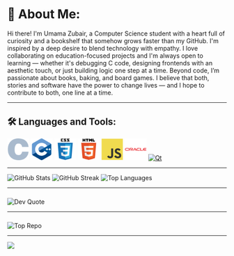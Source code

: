 # 💫 About Me:
Hi there! I'm Umama Zubair, a Computer Science student with a heart full of curiosity and a bookshelf that somehow grows faster than my GitHub. I'm inspired by a deep desire to blend technology with empathy. I love collaborating on education-focused projects and I'm always open to learning — whether it's debugging C code, designing frontends with an aesthetic touch, or just building logic one step at a time. Beyond code, I’m passionate about books, baking, and board games. I believe that both, stories and software have the power to change lives — and I hope to contribute to both, one line at a time.

---

## 🛠️ Languages and Tools:
<p align="left">
  <a href="https://www.cprogramming.com/" target="_blank" rel="noreferrer"><img src="https://raw.githubusercontent.com/devicons/devicon/master/icons/c/c-original.svg" alt="C" width="50" height="50"/></a>  
   <a href="https://www.w3schools.com/cpp/" target="_blank" rel="noreferrer"><img src="https://raw.githubusercontent.com/devicons/devicon/master/icons/cplusplus/cplusplus-original.svg" alt="C++" width="50" height="50"/></a>
   <a href="https://www.w3schools.com/css/" target="_blank" rel="noreferrer"><img src="https://raw.githubusercontent.com/devicons/devicon/master/icons/css3/css3-original-wordmark.svg" alt="CSS3" width="50" height="50"/></a> 
   <a href="https://www.w3.org/html/" target="_blank" rel="noreferrer"><img src="https://raw.githubusercontent.com/devicons/devicon/master/icons/html5/html5-original-wordmark.svg" alt="HTML5" width="50" height="50"/></a> 
   <a href="https://developer.mozilla.org/en-US/docs/Web/JavaScript" target="_blank" rel="noreferrer"><img src="https://raw.githubusercontent.com/devicons/devicon/master/icons/javascript/javascript-original.svg" alt="JavaScript" width="50" height="50"/></a>
   <a href="https://www.oracle.com/" target="_blank" rel="noreferrer"><img src="https://raw.githubusercontent.com/devicons/devicon/master/icons/oracle/oracle-original.svg" alt="Oracle" width="50" height="50"/></a>
   <a href="https://www.qt.io/" target="_blank" rel="noreferrer"><img src="https://upload.wikimedia.org/wikipedia/commons/0/0b/Qt_logo_2016.svg" alt="Qt" width="50" height="50"/></a>
</p>

---

![GitHub Stats](https://github-readme-stats.vercel.app/api?username=uz352006&theme=transparent&hide_border=false&include_all_commits=false&count_private=false)
![GitHub Streak](https://nirzak-streak-stats.vercel.app/?user=uz352006&theme=transparent&hide_border=false)
![Top Languages](https://github-readme-stats.vercel.app/api/top-langs/?username=uz352006&theme=transparent&hide_border=false&layout=compact)

---

### 
![Dev Quote](https://quotes-github-readme.vercel.app/api?type=horizontal&theme=radical)

---

### 
![Top Repo](https://github-contributor-stats.vercel.app/api?username=uz352006&limit=5&theme=transparent&combine_all_yearly_contributions=true)

---

[![](https://visitcount.itsvg.in/api?id=uz352006&icon=0&color=0)](https://visitcount.itsvg.in)
